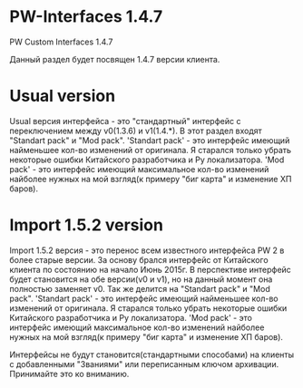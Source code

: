 # PW-Interfaces 1.4.7
PW Custom Interfaces 1.4.7

Данный раздел будет посвящен 1.4.7 версии клиента.

# Usual version
Usual версия интерфейса - это "стандартный" интерфейс с переключением между v0(1.3.6) и v1(1.4.*). В этот раздел входят "Standart pack" и "Mod pack".
'Standart pack' - это интерфейс имеющий найменьшее кол-во изменений от оригинала. Я старался только убрать некоторые ошибки Китайского разработчика и Ру локализатора.
'Mod pack' - это интерфейс имеющий максимальное кол-во изменений найболее нужных на мой взгляд(к примеру "биг карта" и изменение ХП баров).

# Import 1.5.2 version
Import 1.5.2 версия - это перенос всем известного интерфейса PW 2 в более старые версии. За основу брался интерфейс от Китайского клиента по состоянию на начало Июнь 2015г.
В перспективе интерфейс будет становится на обе версии(v0 и v1), но на данный момент она полностью заменяет v0. Так же делится на "Standart pack" и "Mod pack".
'Standart pack' - это интерфейс имеющий найменьшее кол-во изменений от оригинала. Я старался только убрать некоторые ошибки Китайского разработчика и Ру локализатора.
'Mod pack' - это интерфейс имеющий максимальное кол-во изменений найболее нужных на мой взгляд(к примеру "биг карта" и изменение ХП баров).

Интерфейсы не будут становится(стандартными способами) на клиенты с добавленными "Званиями" или переписанным ключом архивации. Принимайте это ко вниманию.